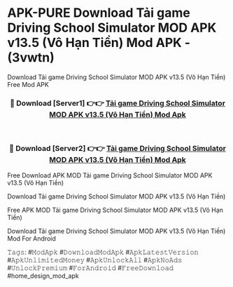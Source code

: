 # APK-PURE Download Tải game Driving School Simulator MOD APK v13.5 (Vô Hạn Tiền) Mod APK - (3vwtn)
Download Tải game Driving School Simulator MOD APK v13.5 (Vô Hạn Tiền) Free Mod APK

<div align="center">
<h3>🔴 Download [Server1] 👉👉 <a href="https://apk-comot.site?title=Tải_game_Driving_School_Simulator_MOD_APK_v13.5_(Vô_Hạn_Tiền)">Tải game Driving School Simulator MOD APK v13.5 (Vô Hạn Tiền) Mod Apk</a></h3><br>

<h3>🔴 Download [Server2] 👉👉 <a href="https://apk-comot.site?title=Tải_game_Driving_School_Simulator_MOD_APK_v13.5_(Vô_Hạn_Tiền)">Tải game Driving School Simulator MOD APK v13.5 (Vô Hạn Tiền) Mod Apk</a></h3>
</div>


Free Download APK MOD Tải game Driving School Simulator MOD APK v13.5 (Vô Hạn Tiền)

Download Tải game Driving School Simulator MOD APK v13.5 (Vô Hạn Tiền) 

Free APK MOD Tải game Driving School Simulator MOD APK v13.5 (Vô Hạn Tiền) 

Download Tải game Driving School Simulator MOD APK v13.5 (Vô Hạn Tiền) Mod For Android

𝚃𝚊𝚐𝚜: #𝙼𝚘𝚍𝙰𝚙𝚔 #𝙳𝚘𝚠𝚗𝚕𝚘𝚊𝚍𝙼𝚘𝚍𝙰𝚙𝚔 #𝙰𝚙𝚔𝙻𝚊𝚝𝚎𝚜𝚝𝚅𝚎𝚛𝚜𝚒𝚘𝚗 #𝙰𝚙𝚔𝚄𝚗𝚕𝚒𝚖𝚒𝚝𝚎𝚍𝙼𝚘𝚗𝚎𝚢 #𝙰𝚙𝚔𝚄𝚗𝚕𝚘𝚌𝚔𝙰𝚕𝚕 #𝙰𝚙𝚔𝙽𝚘𝙰𝚍𝚜 #𝚄𝚗𝚕𝚘𝚌𝚔𝙿𝚛𝚎𝚖𝚒𝚞𝚖 #𝙵𝚘𝚛𝙰𝚗𝚍𝚛𝚘𝚒𝚍 #𝙵𝚛𝚎𝚎𝙳𝚘𝚠𝚗𝚕𝚘𝚊𝚍 #home_design_mod_apk